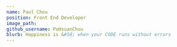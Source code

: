 ```yaml
---
name: Paul Chou 
position: Front End Developer 
image_path: 
github_username: PoHsuanChou 
blurb: Happiness is &#58; when your CODE runs without errors 
---
```

